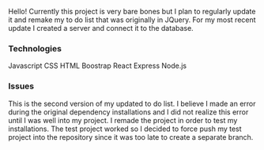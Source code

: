 Hello! Currently this project is very bare bones but I plan to regularly update it and remake my to do list that was originally in JQuery. For my most recent update I created a server and connect it to the database.

### Technologies

Javascript
CSS
HTML
Boostrap
React
Express
Node.js

### Issues

This is the second version of my updated to do list. I believe I made an error during the original dependency installations and I did not realize this error until I was well into my project. I remade the project in order to test my installations. The test project worked so I decided to force push my test project into the repository since it was too late to create a separate branch.
